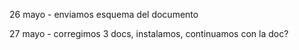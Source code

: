 26 mayo - enviamos esquema del documento

27 mayo - corregimos 3 docs, instalamos, continuamos con la doc?
